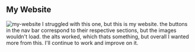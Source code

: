 ## My Website
<img src="(assets/images/_D__Jed_AZBootCamp_projects_djedntly-now_index.html.png)" alt="my-website" />
I struggled with this one, but this is my website. the buttons in the nav bar correspond to their respective sections, 
but the images wouldn't load. the alts worked, which thats something, but overall I wanted more from this. I'll continue 
to work and improve on it.
